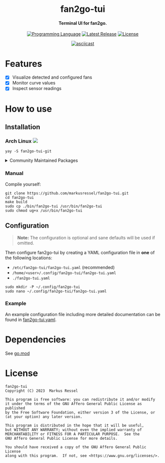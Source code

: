 <h1 align="center">fan2go-tui</h1>
<h4 align="center">Terminal UI for fan2go.</h4>

<div align="center">

[![Programming Language](https://img.shields.io/badge/Go-00ADD8?logo=go&logoColor=white)]()
[![Latest Release](https://img.shields.io/github/release/markusressel/fan2go-tui.svg)](https://github.com/markusressel/fan2go-tui/releases)
[![License](https://img.shields.io/badge/license-AGPLv3-blue.svg)](/LICENSE)

[![asciicast](https://asciinema.org/a/612087.svg)](https://asciinema.org/a/612087)

</div>

# Features

* [x] Visualize detected and configured fans
* [x] Monitor curve values
* [x] Inspect sensor readings

# How to use

## Installation

### Arch Linux ![](https://img.shields.io/badge/Arch_Linux-1793D1?logo=arch-linux&logoColor=white)

```shell
yay -S fan2go-tui-git
```

<details>
<summary>Community Maintained Packages</summary>

None yet

</details>

### Manual

Compile yourself:

```shell
git clone https://github.com/markusressel/fan2go-tui.git
cd fan2go-tui
make build
sudo cp ./bin/fan2go-tui /usr/bin/fan2go-tui
sudo chmod ug+x /usr/bin/fan2go-tui
```

## Configuration

> **Note:**
> The configuration is optional and sane defaults will be used if omitted.

Then configure fan2go-tui by creating a YAML configuration file in **one** of the following locations:

* `/etc/fan2go-tui/fan2go-tui.yaml` (recommended)
* `/home/<user>/.config/fan2go-tui/fan2go-tui.yaml`
* `./fan2go-tui.yaml`

```shell
sudo mkdir -P ~/.config/fan2go-tui
sudo nano ~/.config/fan2go-tui/fan2go-tui.yaml
```

### Example

An example configuration file including more detailed documentation can be found
in [fan2go-tui.yaml](/fan2go-tui.yaml).

# Dependencies

See [go.mod](go.mod)

# License

```
fan2go-tui
Copyright (C) 2023  Markus Ressel

This program is free software: you can redistribute it and/or modify
it under the terms of the GNU Affero General Public License as published
by the Free Software Foundation, either version 3 of the License, or
(at your option) any later version.

This program is distributed in the hope that it will be useful,
but WITHOUT ANY WARRANTY; without even the implied warranty of
MERCHANTABILITY or FITNESS FOR A PARTICULAR PURPOSE.  See the
GNU Affero General Public License for more details.

You should have received a copy of the GNU Affero General Public License
along with this program.  If not, see <https://www.gnu.org/licenses/>.
```
